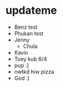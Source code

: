 # updateme

- Benz test
- Phukan test
- Jenny 
  - Chula
- Kavin
- Toey kub 6/4
- pup :]
- nwtkd hiw pizza
- God :)
